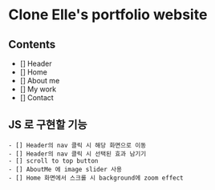 # Clone Elle's portfolio website

## Contents

- [] Header
- [] Home
- [] About me
- [] My work
- [] Contact

## JS 로 구현할 기능

    - [] Header의 nav 클릭 시 해당 화면으로 이동
    - [] Header의 nav 클릭 시 선택된 효과 남기기
    - [] scroll to top button
    - [] AboutMe 에 image slider 사용
    - [] Home 화면에서 스크롤 시 background에 zoom effect
